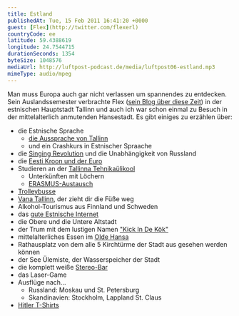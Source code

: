 ```yaml
---
title: Estland
publishedAt: Tue, 15 Feb 2011 16:41:20 +0000
guest: [Flex](http://twitter.com/flexerl)
countryCode: ee
latitude: 59.4388619
longitude: 24.7544715
durationSeconds: 1354
byteSize: 1048576 
mediaUrl: http://luftpost-podcast.de/media/luftpost06-estland.mp3
mimeType: audio/mpeg
---
```


Man muss Europa auch gar nicht verlassen um spannendes zu entdecken. Sein Auslandssemester verbrachte Flex ([sein Blog über diese Zeit](http://wiabroad.ailoo.net/flex/)) in der estnischen Hauptstadt Tallinn und auch ich war schon einmal zu Besuch in der mittelalterlich anmutenden Hansestadt. Es gibt einiges zu erzählen über: 
* die Estnische Sprache  
   * [die Aussprache von Tallinn](http://de.forvo.com/word/tallinn/)  
   * und ein Crashkurs in Estnischer Spraache
* die [Singing Revolution](http://www.youtube.com/watch?v=kh%5Fniwpn%5FzQ) und die Unabhängigkeit von Russland
* die [Eesti Kroon und der Euro](http://de.wikipedia.org/wiki/Estnische%5FKrone)
* Studieren an der [Tallinna Tehnikaülikool](http://www.ttu.ee)  
   * Unterkünften mit Löchern  
   * [ERASMUS-Austausch](http://www.erasmus-berichte.de/)
* [Trolleybusse](http://public-transport.net/bus/Trolley/Tallinn/Trollino12/8401%5F08.jpg)
* [Vana Tallinn](http://de.wikipedia.org/wiki/Vana%5FTallinn), der zieht dir die Füße weg
* Alkohol-Tourismus aus Finnland und Schweden
* das [gute Estnische Internet](http://www.webarchiv-server.de/pin/archiv04/2904paz19.htm)
* die Obere und die Untere Altstadt
* der Trum mit dem lustigen Namen ["Kick In De Kök"](http://www.7is7.com/otto/estonia/tallinn%5Fkiekindekok.jpg)
* mittelalterliches Essen im [Olde Hansa](http://www.oldehansa.ee/)
* Rathausplatz von dem alle 5 Kirchtürme der Stadt aus gesehen werden können
* der See Ülemiste, der Wasserspeicher der Stadt
* die komplett weiße [Stereo-Bar](http://farm2.static.flickr.com/1256/1205717741%5F095cad6668.jpg)
* das Laser-Game
* Ausflüge nach...  
   * Russland: Moskau und St. Petersburg  
   * Skandinavien: Stockholm, Lappland St. Claus
* [Hitler T-Shirts](http://farm3.static.flickr.com/2620/3827364446%5F9126c0d18a%5Fz.jpg)
